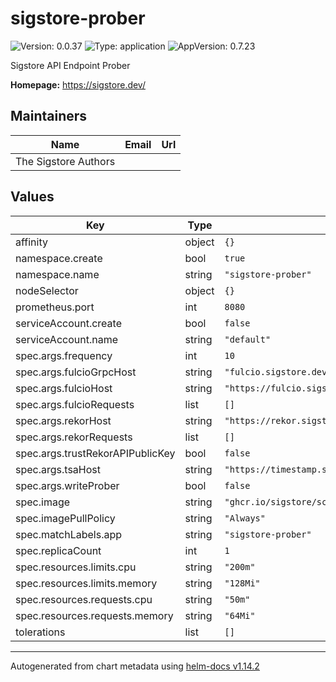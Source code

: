 # sigstore-prober

![Version: 0.0.37](https://img.shields.io/badge/Version-0.0.37-informational?style=flat-square) ![Type: application](https://img.shields.io/badge/Type-application-informational?style=flat-square) ![AppVersion: 0.7.23](https://img.shields.io/badge/AppVersion-0.7.23-informational?style=flat-square)

Sigstore API Endpoint Prober

**Homepage:** <https://sigstore.dev/>

## Maintainers

| Name | Email | Url |
| ---- | ------ | --- |
| The Sigstore Authors |  |  |

## Values

| Key | Type | Default | Description |
|-----|------|---------|-------------|
| affinity | object | `{}` |  |
| namespace.create | bool | `true` |  |
| namespace.name | string | `"sigstore-prober"` |  |
| nodeSelector | object | `{}` |  |
| prometheus.port | int | `8080` |  |
| serviceAccount.create | bool | `false` |  |
| serviceAccount.name | string | `"default"` |  |
| spec.args.frequency | int | `10` |  |
| spec.args.fulcioGrpcHost | string | `"fulcio.sigstore.dev"` |  |
| spec.args.fulcioHost | string | `"https://fulcio.sigstore.dev"` |  |
| spec.args.fulcioRequests | list | `[]` |  |
| spec.args.rekorHost | string | `"https://rekor.sigstore.dev"` |  |
| spec.args.rekorRequests | list | `[]` |  |
| spec.args.trustRekorAPIPublicKey | bool | `false` |  |
| spec.args.tsaHost | string | `"https://timestamp.sigstore.dev"` |  |
| spec.args.writeProber | bool | `false` |  |
| spec.image | string | `"ghcr.io/sigstore/scaffolding/prober:v0.7.23@sha256:ee30d213898098287b684957b93b17fe1ed375c74c8d8c607b1a3c45755a0910"` |  |
| spec.imagePullPolicy | string | `"Always"` |  |
| spec.matchLabels.app | string | `"sigstore-prober"` |  |
| spec.replicaCount | int | `1` |  |
| spec.resources.limits.cpu | string | `"200m"` |  |
| spec.resources.limits.memory | string | `"128Mi"` |  |
| spec.resources.requests.cpu | string | `"50m"` |  |
| spec.resources.requests.memory | string | `"64Mi"` |  |
| tolerations | list | `[]` |  |

----------------------------------------------
Autogenerated from chart metadata using [helm-docs v1.14.2](https://github.com/norwoodj/helm-docs/releases/v1.14.2)

